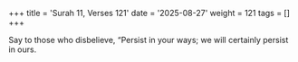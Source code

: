+++
title = 'Surah 11, Verses 121'
date = '2025-08-27'
weight = 121
tags = []
+++

Say to those who disbelieve, “Persist in your ways; we will certainly persist in ours.